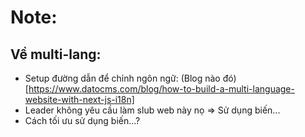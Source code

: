 # Note:
## Về multi-lang:
- Setup đường dẫn để chỉnh ngôn ngữ: (Blog nào đó)[https://www.datocms.com/blog/how-to-build-a-multi-language-website-with-next-js-i18n]
- Leader không yêu cầu làm slub web này nọ => Sử dụng biến...
- Cách tối ưu sử dụng biến...?
